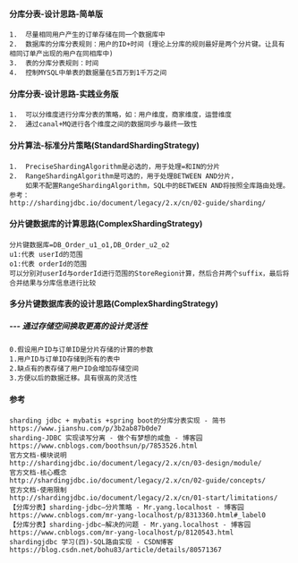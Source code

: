 #### 分库分表-设计思路-简单版
```
1.  尽量相同用户产生的订单存储在同一个数据库中  
2.  数据库的分库分表规则：用户的ID+时间 (理论上分库的规则最好是两个分片键。让具有相同订单产出现的用户在同相库中)
3.  表的分库分表规则：时间
4.  控制MYSQL中单表的数据量在5百万到1千万之间
```
#### 分库分表-设计思路-实践业务版
```
1.  可以分维度进行分库分表的策略，如：用户维度，商家维度，运营维度
2.  通过canal+MQ进行各个维度之间的数据同步与最终一致性
```
#### 分片算法-标准分片策略(StandardShardingStrategy)
```
1.  PreciseShardingAlgorithm是必选的，用于处理=和IN的分片
2.  RangeShardingAlgorithm是可选的，用于处理BETWEEN AND分片，
    如果不配置RangeShardingAlgorithm，SQL中的BETWEEN AND将按照全库路由处理。
参考：
http://shardingjdbc.io/document/legacy/2.x/cn/02-guide/sharding/
```
#### 分片键数据库的计算思路(ComplexShardingStrategy)
```
分片键数据库=DB_Order_u1_o1,DB_Order_u2_o2
u1:代表 userId的范围
o1:代表 orderId的范围
可以分别对userId与orderId进行范围的StoreRegion计算，然后合并两个suffix，最后将合并结果与分库信息进行比较
```
#### 多分片键数据库表的设计思路(ComplexShardingStrategy)
##### --- 通过存储空间换取更高的设计灵活性
```
0.假设用户ID与订单ID是分片存储的计算的参数
1.用户ID与订单ID存储到所有的表中
2.缺点有的表存储了用户ID会增加存储空间
3.方便以后的数据迁移。具有很高的灵活性
```
#### 参考
```
sharding jdbc + mybatis +spring boot的分库分表实现 - 简书
https://www.jianshu.com/p/3b2ab87b0de7
sharding-JDBC 实现读写分离 - 做个有梦想的咸鱼 - 博客园
https://www.cnblogs.com/boothsun/p/7853526.html
官方文档-模块说明
http://shardingjdbc.io/document/legacy/2.x/cn/03-design/module/
官方文档-核心概念
http://shardingjdbc.io/document/legacy/2.x/cn/02-guide/concepts/
官方文档-使用限制
http://shardingjdbc.io/document/legacy/2.x/cn/01-start/limitations/
【分库分表】sharding-jdbc—分片策略 - Mr.yang.localhost - 博客园
https://www.cnblogs.com/mr-yang-localhost/p/8313360.html#_label0
【分库分表】sharding-jdbc—解决的问题 - Mr.yang.localhost - 博客园
https://www.cnblogs.com/mr-yang-localhost/p/8120543.html
shardingjdbc 学习(四)-SQL路由实现 - CSDN博客
https://blog.csdn.net/bohu83/article/details/80571367
```